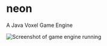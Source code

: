 # neon
A Java Voxel Game Engine

![Screenshot of game engine running](https://github.com/owoalex/neon/blob/dev/examples/screenshot.png "Screenshot")
